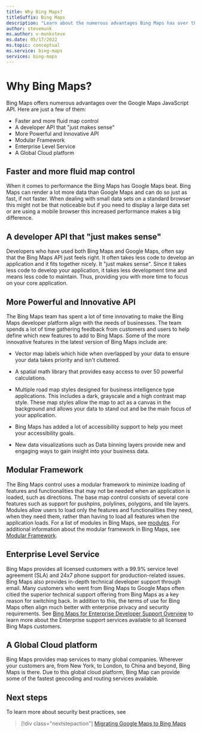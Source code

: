 ```yaml
---
title: Why Bing Maps?
titleSuffix: Bing Maps
description: "Learn about the numerous advantages Bing Maps has over the Google Maps JavaScript API."
author: stevemunk
ms.author: v-munksteve
ms.date: 05/17/2022
ms.topic: conceptual
ms.service: bing-maps
services: bing-maps
---
```


# Why Bing Maps?

Bing Maps offers numerous advantages over the Google Maps JavaScript API. Here are just a few of them:

- Faster and more fluid map control
- A developer API that "just makes sense"
- More Powerful and Innovative API
- Modular Framework
- Enterprise Level Service
- A Global Cloud platform

## Faster and more fluid map control

When it comes to performance the Bing Maps has Google Maps beat. Bing
Maps can render a lot more data than Google Maps and can do so just as
fast, if not faster. When dealing with small data sets on a standard
browser this might not be that noticeable but if you need to display a
large data set or are using a mobile browser this increased performance
makes a big difference.

## A developer API that "just makes sense"

Developers who have used both Bing Maps and Google Maps, often say that
the Bing Maps API just feels right. It often takes less code to develop
an application and it fits together nicely. It "just makes sense". Since
it takes less code to develop your application, it takes less
development time and means less code to maintain. Thus, providing you
with more time to focus on your core application.

## More Powerful and Innovative API

The Bing Maps team has spent a lot of time innovating to make the Bing
Maps developer platform align with the needs of businesses. The team
spends a lot of time gathering feedback from customers and users to help
define which new features to add to Bing Maps. Some of the more
innovative features in the latest version of Bing Maps include are:

- Vector map labels which hide when overlapped by your data to ensure
    your data takes priority and isn't cluttered.

- A spatial math library that provides easy access to over 50 powerful
    calculations.

- Multiple road map styles designed for business intelligence type
    applications. This includes a dark, grayscale and a high contrast
    map style. These map styles allow the map to act as a canvas in the
    background and allows your data to stand out and be the main focus
    of your application.

- Bing Maps has added a lot of accessibility support to help you meet
    your accessibility goals.

- New data visualizations such as Data binning layers provide new and
    engaging ways to gain insight into your business data.

## Modular Framework

The Bing Maps control uses a modular framework to minimize loading of
features and functionalities that may not be needed when an application
is loaded, such as directions. The base map control consists of several
core features such as support for pushpins, polylines, polygons, and
tile layers. Modules allow users to load only the features and
functionalities they need, when they need them, rather than having to
load all features when the application loads. For a list of
modules in Bing Maps, see 
[modules](https://docs.microsoft.com/bingmaps/v8-web-control/modules/).
For additional information about the modular framework in Bing
Maps, see 
[Modular Framework](https://docs.microsoft.com/bingmaps/v8-web-control/map-control-concepts/modular-framework/).

## Enterprise Level Service

Bing Maps provides all licensed customers with a 99.9% service level
agreement (SLA) and 24x7 phone support for production-related issues.
Bing Maps also provides in-depth technical developer support through
email. Many customers who went from Bing Maps to Google Maps often
citied the superior technical support offering from Bing Maps as a key
reason for switching back. In addition to this, the terms of use for
Bing Maps often align much better with enterprise privacy and security
requirements. See [Bing Maps for Enterprise Developer Support Overview](https://mapsforenterprise.bingwebsites.net/wp-content/uploads/2020/12/Bing_Maps_Enterprise_Support_Overview.pdf) to learn more about the Enterprise support services available to all licensed Bing Maps customers.

## A Global Cloud platform

Bing Maps provides map services to many global companies. Wherever your
customers are, from New York, to London, to China and beyond, Bing Maps
is there. Due to this global cloud platform, Bing Map can provide some
of the fastest geocoding and routing services available.

## Next steps

To learn more about security best practices, see

> [!div class="nextstepaction"]
> [Migrating Google Maps to Bing Maps](Google-Maps-to-Bing-Maps-Migration-Guide.md)
